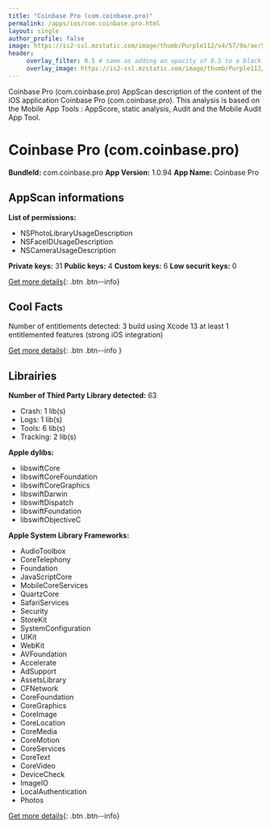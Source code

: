 ```yaml
---
title: "Coinbase Pro (com.coinbase.pro)"
permalink: /apps/ios/com.coinbase.pro.html
layout: single
author_profile: false
image: https://is2-ssl.mzstatic.com/image/thumb/Purple112/v4/57/9a/ae/579aae3b-76cb-af96-b183-a4cd9792eb98/AppIcon-0-0-1x_U007emarketing-0-0-0-10-0-0-sRGB-0-0-0-GLES2_U002c0-512MB-85-220-0-0.png/512x512bb.jpg
header: 
     overlay_filter: 0.5 # same as adding an opacity of 0.5 to a black background
     overlay_image: https://is2-ssl.mzstatic.com/image/thumb/Purple112/v4/57/9a/ae/579aae3b-76cb-af96-b183-a4cd9792eb98/AppIcon-0-0-1x_U007emarketing-0-0-0-10-0-0-sRGB-0-0-0-GLES2_U002c0-512MB-85-220-0-0.png/512x512bb.jpg
---
```

Coinbase Pro (com.coinbase.pro) AppScan description of the content of the iOS application Coinbase Pro (com.coinbase.pro). This analysis is based on the Mobile App Tools : AppScore, static analysis, Audit and the Mobile Audit App Tool.

# Coinbase Pro (com.coinbase.pro)

**BundleId:** com.coinbase.pro
**App Version:** 1.0.94
**App Name:** Coinbase Pro


## AppScan informations 

**List of permissions:** 
- NSPhotoLibraryUsageDescription
- NSFaceIDUsageDescription
- NSCameraUsageDescription
  
  
**Private keys:** 31
**Public keys:** 4
**Custom keys:** 6
**Low securit keys:** 0
  
[Get more details](/pricing.html){: .btn .btn--info}

## Cool Facts

Number of entitlements detected: 3
build using Xcode 13
at least 1 entitlemented features (strong iOS integration)
  
[Get more details](/pricing.html){: .btn .btn--info }

## Librairies 
**Number of Third Party Library detected:** 63
- Crash: 1 lib(s)
- Logs: 1 lib(s)
- Tools: 6 lib(s)
- Tracking: 2 lib(s)


**Apple dylibs:**
- libswiftCore
- libswiftCoreFoundation
- libswiftCoreGraphics
- libswiftDarwin
- libswiftDispatch
- libswiftFoundation
- libswiftObjectiveC


**Apple System Library Frameworks:**
- AudioToolbox
- CoreTelephony
- Foundation
- JavaScriptCore
- MobileCoreServices
- QuartzCore
- SafariServices
- Security
- StoreKit
- SystemConfiguration
- UIKit
- WebKit
- AVFoundation
- Accelerate
- AdSupport
- AssetsLibrary
- CFNetwork
- CoreFoundation
- CoreGraphics
- CoreImage
- CoreLocation
- CoreMedia
- CoreMotion
- CoreServices
- CoreText
- CoreVideo
- DeviceCheck
- ImageIO
- LocalAuthentication
- Photos


  
[Get more details](/pricing.html){: .btn .btn--info}

